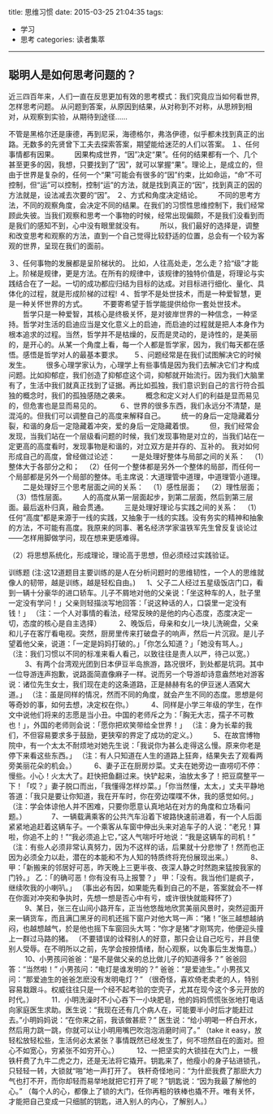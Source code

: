 title: 思维习惯
date: 2015-03-25 21:04:35
tags:
- 学习
- 思考
categories: 读者集萃
---
## 聪明人是如何思考问题的？

近三四百年来，人们一直在反思更加有效的思考模式：我们究竟应当如何看世界,怎样思考问题。 从问题到答案，从原因到结果，从对称到不对称，从思辨到相对，从观察到实验，从期待到途径…… 

不管是黑格尔还是康德，再到尼采，海德格尔，弗洛伊德，似乎都未找到真正的出路。无数多的先贤曾下工夫去探索答案，期望能给迷茫的人们以答案。 
１、任何事情都有因果。 
　　因果构成世界，“因”决定“果”。任何的结果都有一个、几个甚至更多的因，我想，只要找到了“因”，就可以掌握“果”。理论上，是成立的，但由于世界是复杂的，任何一个“果”可能会有很多的“因”约束，比如命运，“命”不可控制，但“运”可以控制，控制“运”的方法，就是找到真正的“因”，找到真正的因的方法就是，设法减去次要的“因”。 
２、方式和角度决定结论。 
　　不同的思考方法，不同的观察角度，会决定不同的结果。在我们的习惯性思维控制下，我们经常顾此失彼。当我们观察和思考一个事物的时候，经常出现偏颇，不是我们没看到而是我们的感知不到，心中没有眼里就没有。 
　　所以，我们最好的选择是，调整和改变思考和观察的方法，直到一个自己觉得比较舒适的位置，总会有一个较为客观的世界，呈现在我们的面前。
<!--more--> 
３、任何事物的发展都是呈阶梯状的。 
比如，人往高处走，怎么走？拾“级”才能上。阶梯是规律，更是方法。在所有的规律中，该规律的独特价值是，将理论与实践结合在了一起。一切的成功都应归结为目标的达成。对目标进行细化、量化、具体化的过程，就是形成阶梯的过程! 
４、哲学不是处世技术，而是一种爱智慧，更是一种关怀世界的方式。 
　　不要寄希望于哲学能提供给你一套处世技术。 
　　哲学只是一种爱智，其核心是终极关怀，是对彼岸世界的一种信念，一种坚持。哲学对生活的启迪应当是文化意义上的启迪，而启迪的过程就是把人本身作为根本追求的过程。当然，哲学并不是枯燥的，反而是灵动的，是诗性的，是美丽的，是开心的。从某一个角度上看，每一个人都是哲学家，因为，我们每天都在感悟。感悟是哲学对人的最基本要求。 
　 
５、问题经常是在我们试图解决它的时候发生。 
　　很多心理学家认为，心理学上有些事情是因为我们去解决它们才构成问题。比如抑郁症，我们创造了抑郁症这个词，抑郁就开始流行。因为我们大脑里有了，生活中我们就真正找到了证据。再比如孤独，我们意识到自己的言行符合孤独的概念时，我们的孤独感随之袭来。 
　　概念和定义对人们的利益是显而易见的，但危害也是显而易见的。 
　　 
６、世界的很多东西，我们永远分不清楚，是混沌的。但我们可以调整自己的高度来解释自己。 
　　统一的身后一定隐藏着分裂，和谐的身后一定隐藏着冲突，爱的身后一定隐藏着恨。 
　　但，我们经常会发现，当我们站在一个层级看问题的时候，我们发现事物是对立的，当我们站在一定更高的高度看时，发现事物是和谐的，对立双方是并存的、互补的。 
我对如何形成自己的高度，曾经做过论述： 
　　一是处理好整体与局部之间的关系： 
　（1）整体大于各部分之和； 
　（2）任何一个整体都是另外一个整体的局部，而任何一个局部都是另外一个局部的整体。毛主席说：大道理管中道理，中道理管小道理。 
　　二是处理好三个思考层面之间的关系： 
　（1）感性层面； 
　（2）理性层面； 
　（3）悟性层面。 
　　人的高度从第一层面起步，到第二层面，然后到第三层面。最后返朴归真，融会贯通。 
　　三是处理好理论与实践之间的关系： 
　（1）任何“高度”都是来源于一线的实践，又抽象于一线的实践。没有务实的精神和抽象的方法，不可能有高度。我原来的同事、著名经济学家温铁军先生曾反复谈论过——怎样用脚做学问，现在想来更感难得。

（2）将思想系统化，形成理论，理论高于思想，但必须经过实践验证。


训练题 
(注:这12道题目主要训练的是人在分析问题时的思维韧性，一个人的思维就像人的韧带，越是训练，越是轻松自由。) 
　 
1、父子二人经过五星级饭店门口，看到一辆十分豪华的进口轿车。儿子不屑地对他的父亲说：「坐这种车的人，肚子里一定没有学问！」父亲则轻描淡写地回答：「说这种话的人，口袋里一定没有钱！」 （注：一个人对事情的看法，经常反映的是他的内心态度，态度决定一切，态度的核心是自主选择） 
　　 
2、晚饭后，母亲和女儿一块儿洗碗盘，父亲和儿子在客厅看电视。突然，厨房里传来打破盘子的响声，然后一片沉寂。是儿子望着他父亲，说道：「一定是妈妈打破的。」「你怎么知道？」「她没有骂人。」 （注：我们习惯以不同的标准来看人看己，以致往往是责人以严，待己以宽。） 
　　 
3、有两个台湾观光团到日本伊豆半岛旅游，路况很坏，到处都是坑洞。其中一位导游连声抱歉，说路面简直像麻子一样。说而另一个导游却诗意盎然地对游客说：诸位先生女士，我们现在走的这条道路，正是赫赫有名的伊豆迷人酒窝大道。」 （注：虽是同样的情况，然而不同的角度，就会产生不同的态度。思想是何等奇妙的事，如何去想，决定权在你。） 
　　 
4、同样是小学三年级的学生，在作文中说他们将来的志愿是当小丑。中国的老师斥之为：「胸无大志，孺子不可教也！」，外国的老师则会说：「愿你把欢笑带给全世界！」 （注：身为长辈的我们，不但容易要求多于鼓励，更狭窄的界定了成功的定义。） 
　　5、在故宫博物院中，有一个太太不耐烦地对她先生说：「我说你为甚么走得这么慢。原来你老是停下来看这些东西。」 
（注：有人只知道在人生的道路上狂奔，结果失去了观看两旁美丽花朵的机会。） 
　　 
6、妻子正在厨房炒菜。丈夫在她旁边一直唠叨不停：慢些。小心！火太大了。赶快把鱼翻过来。快铲起来，油放太多了！把豆腐整平一下！「哎？」妻子脱口而出，「我懂得怎样炒菜。」「你当然懂，太太，」丈夫平静地答道：「我只是要让你知道，我在开车时，你在旁边喋喋不休，我的感觉如何。」 （注：学会体谅他人并不困难，只要你愿意认真地站在对方的角度和立场看问题。） 
　 
　　7、一辆载满乘客的公共汽车沿着下坡路快速前进着，有一个人后面紧紧地追赶着这辆车子。一个乘客从车窗中伸出头来对追车子的人说：“老兄！算啦，你追不上的！”“我必须追上它，”这人气喘吁吁地说：“我是这辆车的司机！” （注：有些人必须非常认真努力，因为不这样的话，后果就十分悲惨了！然而也正因为必须全力以赴，潜在的本能和不为人知的特质终将充份展现出来。） 
　　 
8、甲：「新搬来的邻居好可恶，昨天晚上三更半夜、夜深人静之时然跑来猛按我家的门铃。」 乙：「的确可恶！你有没有马上报警？」 甲：「没有。我当他们是疯子，继续吹我的小喇叭。」 （事出必有因，如果能先看到自己的不是，答案就会不一样在你面对冲突和争执时，先想一想是否心中有亏，或许很快就能释怀了） 
　　 
9、某日，张三在山间小路开车，正当他悠哉地欣赏美丽风景时，突然迎面开来一辆货车，而且满囗黑牙的司机还摇下窗户对他大骂一声：“猪！”张三越想越纳闷，也越想越气，於是他也摇下车窗回头大骂：“你才是猪”才刚骂完，他便迎头撞上一群过马路的猪。 （不要错误的诠释别人的好意，那只会让自己吃亏，并且使别人受辱。在不明所以之前，先学会按捺情绪，耐心观察，以免事后生发悔意。） 
　　 
10、小男孩问爸爸：“是不是做父亲的总比做儿子的知道得多？” 爸爸回答：“当然啦！” 小男孩问：“电灯是谁发明的？” 爸爸：“是爱迪生。” 小男孩又问：“那爱迪生的爸爸怎麽没有发明电灯？”
（很奇怪，喜欢倚老卖老的人，特别容易栽跟斗。权威往往只是一个经不起考验的空壳子，尤其在现今这个多元开放的时代。） 
　　 
11．小明洗澡时不小心吞下一小块肥皂，他的妈妈慌慌张张地打电话向家庭医生求助。医生说：“我现在还有几个病人在，可能要半小时后才能赶过去。”小明妈妈说：“在你来之前，我该做甚麽？” 医生说：“给小明喝一杯白开水，然后用力跳一跳，你就可以让小明用嘴巴吹泡泡消磨时间了。” 
（take it easy，放轻松放轻松些，生活何必太紧张？事情既然已经发生了，何不坦然自在的面对。担心不如宽心，穷紧张不如穷开心。） 
　　 
12、一把坚实的大锁挂在大门上，一根铁杆费了九牛二虎之力，还是无法将它撬开。钥匙来了，他瘦小的身子钻进锁孔，只轻轻一转，大锁就“啪”地一声打开了。 铁杆奇怪地问：“为什麽我费了那麽大力气也打不开，而你却轻而易举地就把它打开了呢？”钥匙说：“因为我最了解他的心。” （每个人的心，都像上了锁的大门，任你再粗的铁棒也撬不开。唯有关怀，才能把自己变成一只细腻的钥匙，进入别人的内心，了解别人。）
